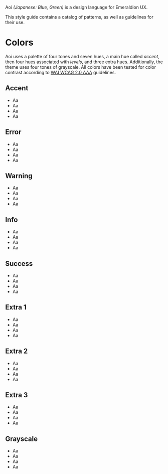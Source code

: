 Aoi _(Japanese: Blue, Green)_ is a design language for Emeraldion UX.

This style guide contains a catalog of patterns, as well as guidelines for their use.

# Colors

Aoi uses a palette of four tones and seven hues, a main hue called _accent_, then four
hues associated with _levels_, and three extra hues. Additionally, the theme uses
four tones of grayscale. All colors have been tested for color contrast according to
[WAI WCAG 2.0 AAA](https://www.w3.org/TR/WCAG20/) guidelines.

## Accent

<ul class="colors">
	<li class="dark-accent">Aa</li>
	<li class="medium-accent">Aa</li>
	<li class="light-accent">Aa</li>
	<li class="lightest-accent">Aa</li>
</ul>

## Error

<ul class="colors">
	<li class="dark-red">Aa</li>
	<li class="medium-red">Aa</li>
	<li class="light-red">Aa</li>
	<li class="lightest-red">Aa</li>
</ul>

## Warning

<ul class="colors">
	<li class="dark-amber">Aa</li>
	<li class="medium-amber">Aa</li>
	<li class="light-amber">Aa</li>
	<li class="lightest-amber">Aa</li>
</ul>

## Info

<ul class="colors">
	<li class="dark-blue">Aa</li>
	<li class="medium-blue">Aa</li>
	<li class="light-blue">Aa</li>
	<li class="lightest-blue">Aa</li>
</ul>

## Success

<ul class="colors">
	<li class="dark-green">Aa</li>
	<li class="medium-green">Aa</li>
	<li class="light-green">Aa</li>
	<li class="lightest-green">Aa</li>
</ul>

## Extra 1

<ul class="colors">
	<li class="dark-plum">Aa</li>
	<li class="medium-plum">Aa</li>
	<li class="light-plum">Aa</li>
	<li class="lightest-plum">Aa</li>
</ul>

## Extra 2

<ul class="colors">
	<li class="dark-raspberry">Aa</li>
	<li class="medium-raspberry">Aa</li>
	<li class="light-raspberry">Aa</li>
	<li class="lightest-raspberry">Aa</li>
</ul>

## Extra 3

<ul class="colors">
	<li class="dark-banana">Aa</li>
	<li class="medium-banana">Aa</li>
	<li class="light-banana">Aa</li>
	<li class="lightest-banana">Aa</li>
</ul>

## Grayscale

<ul class="colors">
	<li class="dark-gray">Aa</li>
	<li class="medium-gray">Aa</li>
	<li class="light-gray">Aa</li>
	<li class="lightest-gray">Aa</li>
</ul>
